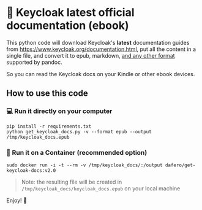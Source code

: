 🔐 Keycloak latest official documentation (ebook)
=================================================

This python code will download Keycloak's **latest** documentation guides from https://www.keycloak.org/documentation.html,
put all the content in a single file, and convert it to epub, markdown, [and any other format](https://pandoc.org/MANUAL.html#specifying-formats) supported by pandoc.

So you can read the Keycloak docs on your Kindle or other ebook devices.

## How to use this code

### 💻 Run it directly on your computer

```
pip install -r requirements.txt
python get_keycloak_docs.py -v --format epub --output /tmp/keycloak_docs.epub
```

### 🐋 Run it on a Container (recommended option)

```
sudo docker run -i -t --rm -v /tmp/keycloak_docs/:/output dafero/get-keycloak-docs:v2.0
```

> Note: the resulting file will be created in `/tmp/keycloak_docs/keycloak_docs.epub` on your local machine


Enjoy! 🎉
